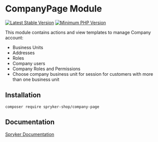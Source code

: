 # CompanyPage Module
[![Latest Stable Version](https://poser.pugx.org/spryker-shop/company-page/v/stable.svg)](https://packagist.org/packages/spryker-shop/company-page)
[![Minimum PHP Version](https://img.shields.io/badge/php-%3E%3D%207.4-8892BF.svg)](https://php.net/)

This module contains actions and view templates to manage Company account:
* Business Units
* Addresses
* Roles
* Company users
* Company Roles and Permissions
* Choose company business unit for session for customers with more than one business unit

## Installation

```
composer require spryker-shop/company-page
```

## Documentation

[Spryker Documentation](https://docs.spryker.com)

